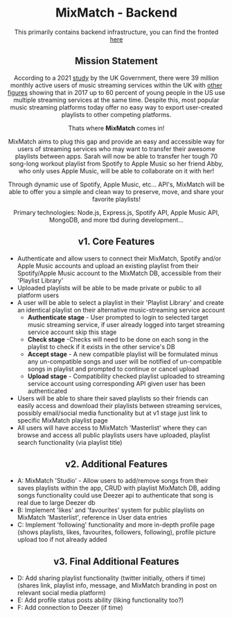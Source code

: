 <h1 align="center">MixMatch - Backend</h1>

<p align="center">This primarily contains backend infrastructure, you can find the fronted <a href="https://github.com/milesbb/MixMatch">here</a></p>

<h2 align="center">Mission Statement</h2>

<p align="center">According to a 2021 <a href="https://www.gov.uk/government/publications/music-and-streaming-market-study-update-paper/executive-summary">study</a> by the UK Government, there were 39 million monthly active users of music streaming services within the UK with <a href="https://techcrunch.com/2017/08/21/younger-consumers-use-two-or-more-apps-for-streaming-music-mobile-messaging-says-nielsen/?guccounter=1&guce_referrer=aHR0cHM6Ly93d3cuZ29vZ2xlLmNvbS8&guce_referrer_sig=AQAAAG3YNpgcPUj6w4i0w-fB695mZUUmL9Fs-lwDSi2kbeyvfrmsIqczLeuScoA7hqn8_23_PwDE3B2BV2bCj85JnO3aIlxgbwWHXXJhuFGmjxTDwZ0zUYVaS7sQc4WbbBV3Xd-YcxuYtOt-IAGp02w9dKRrBfqvaW-PKmBYZCXPMN0Y">other figures</a> showing that in 2017 up to 60 percent of young people in the US use multiple streaming services at the same time. Despite this, most popular music streaming platforms today offer no easy way to export user-created playlists to other competing platforms.</p>

<p align="center">Thats where <strong>MixMatch</strong> comes in!</p>

<p align="center">MixMatch aims to plug this gap and provide an easy and accessible way for users of streaming services who may want to transfer their awesome playlists between apps. Sarah will now be able to transfer her tough 70 song-long workout playlist from Spotify to Apple Music so her friend Abby, who only uses Apple Music, will be able to collaborate on it with her!</p>

<p align="center">Through dynamic use of Spotify, Apple Music, etc... API's, MixMatch will be able to offer you a simple and clean way to preserve, move, and share your favorite playlists!</p>

<p align="center">Primary technologies: Node.js, Express.js, Spotify API, Apple Music API, MongoDB, and more tbd during development...</p>

<h2 align="center">v1. Core Features</h2>

<ul>
    <li>Authenticate and allow users to connect their MixMatch, Spotify and/or Apple Music accounts and upload an existing playlist from their Spotify/Apple Music account to the MixMatch DB, accessible from their 'Playlist Library'</li>
    <li>Uploaded playlists will be able to be made private or public to all platform users</li>
    <li>A user will be able to select a playlist in their 'Playlist Library' and create an identical playlist on their alternative music-streaming service account
        <ul>
            <li><strong>Authenticate stage</strong> - User prompted to login to selected target music streaming service, if user already logged into target streaming service account skip this stage</li>
            <li><strong>Check stage</strong> -Checks will need to be done on each song in the playlist to check if it exists in the other service's DB</li>
            <li><strong>Accept stage</strong> - A new compatible playlist will be formulated minus any un-compatible songs and user will be notified of un-compatible songs in playlist and prompted to continue or cancel upload</li>
            <li><strong>Upload stage</strong> - Compatibility checked playlist uploaded to streaming service account using corresponding API given user has been authenticated</li>
        </ul>
    </li>
    <li>Users will be able to share their saved playlists so their friends can easily access and download their playlists between streaming services, possibly email/social media functionality but at v1 stage just link to specific MixMatch playlist page</li>
    <li>All users will have access to MixMatch 'Masterlist' where they can browse and access all public playlists users have uploaded, playlist search functionality (via playlist title)</li>
</ul>

<h2 align="center">v2. Additional Features</h2>

<ul>
    <li>A: MixMatch 'Studio' - Allow users to add/remove songs from their saves playlists within the app, CRUD with playlist MixMatch DB, adding songs functionality could use Deezer api to authenticate that song is real due to large Deezer db</li>
    <li>B: Implement 'likes' and 'favourites' system for public playlists on MixMatch 'Masterlist', reference in User data entries</li>
    <li>C: Implement 'following' functionality and more in-depth profile page (shows playlists, likes, favourites, followers, following), profile picture upload too if not already added</li>
</ul>

<h2 align="center">v3. Final Additional Features</h2>

<ul>
    <li>D: Add sharing playlist functionality (twitter initially, others if time) (shares link, playlist info, message, and MixMatch branding in post on relevant social media platform)</li>
    <li>E: Add profile status posts ability (liking functionality too?)</li>
    <li>F: Add connection to Deezer (if time)</li>
</ul>
